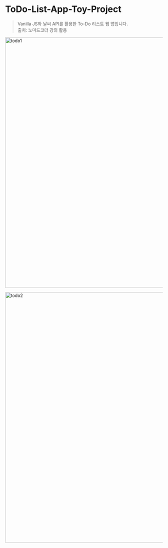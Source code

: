 # ToDo-List-App-Toy-Project
> Vanilla JS와 날씨 API를 활용한 To-Do 리스트 웹 앱입니다. <br/>
> 출처: 노마드코더 강의 활용

<img width="800" alt="todo1" src="https://user-images.githubusercontent.com/60544994/90373733-5b109980-e0ad-11ea-9d98-f3a9272c0098.png"></img>

<img width="800" alt="todo2" src="https://user-images.githubusercontent.com/60544994/90373879-9317dc80-e0ad-11ea-99b2-17b5563f09c2.png"></img>
